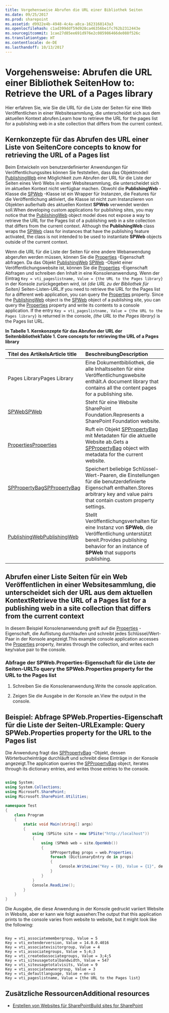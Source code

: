 ```yaml
---
title: Vorgehensweise Abrufen die URL einer Bibliothek Seiten
ms.date: 09/25/2017
ms.prod: sharepoint
ms.assetid: d9922e4b-4948-4c4a-a8ca-1623168143a3
ms.openlocfilehash: c1ad399ddf59d928ca46356be1fc762b2312443e
ms.sourcegitcommit: 1cae27d85ee691d976e2c085986466de088f526c
ms.translationtype: HT
ms.contentlocale: de-DE
ms.lasthandoff: 10/13/2017
---
```

# <a name="how-to-retrieve-the-url-of-a-pages-library"></a><span data-ttu-id="dbf70-102">Vorgehensweise: Abrufen die URL einer Bibliothek Seiten</span><span class="sxs-lookup"><span data-stu-id="dbf70-102">How to: Retrieve the URL of a Pages library</span></span>
<span data-ttu-id="dbf70-103">Hier erfahren Sie, wie Sie die URL für die Liste der Seiten für eine Web Veröffentlichen in einer Websitesammlung, die unterscheidet sich aus dem aktuellen Kontext abrufen.</span><span class="sxs-lookup"><span data-stu-id="dbf70-103">Learn how to retrieve the URL for the pages list for a publishing web in a site collection that differs from the current context.</span></span>
## <a name="core-concepts-to-know-for-retrieving-the-url-of-a-pages-list"></a><span data-ttu-id="dbf70-104">Kernkonzepte für das Abrufen des URL einer Liste von Seiten</span><span class="sxs-lookup"><span data-stu-id="dbf70-104">Core concepts to know for retrieving the URL of a Pages list</span></span>
<span data-ttu-id="dbf70-105"><a name="SP15_Core_Concepts_URL_MP"> </a></span><span class="sxs-lookup"><span data-stu-id="dbf70-105"></span></span>

<span data-ttu-id="dbf70-p101">Beim Entwickeln von benutzerdefinierter Anwendungen für Veröffentlichungssites können Sie feststellen, dass das Objektmodell  [PublishingWeb](https://msdn.microsoft.com/library/Microsoft.SharePoint.Publishing.PublishingWeb.aspx) eine Möglichkeit zum Abrufen der URL für die Liste der Seiten eines Verö Webs in einer Websitesammlung, die unterscheidet sich im aktuellen Kontext nicht verfügbar machen. Obwohl die **PublishingWeb** -Klasse die [SPWeb](https://msdn.microsoft.com/library/Microsoft.SharePoint.SPWeb.aspx) -Klasse ist ein Wrapper für Instanzen, die Features für die Veröffentlichung aktiviert, die Klasse ist nicht zum Instanziieren von Objekten außerhalb des aktuellen Kontext **SPWeb** verwendet werden soll.</span><span class="sxs-lookup"><span data-stu-id="dbf70-p101">When developing custom applications for publishing sites, you may notice that the  [PublishingWeb](https://msdn.microsoft.com/library/Microsoft.SharePoint.Publishing.PublishingWeb.aspx) object model does not expose a way to retrieve the URL for the Pages list of a publishing web in a site collection that differs from the current context. Although the **PublishingWeb** class wraps the [SPWeb](https://msdn.microsoft.com/library/Microsoft.SharePoint.SPWeb.aspx) class for instances that have the publishing feature activated, the class is not intended to be used to instantiate **SPWeb** objects outside of the current context.</span></span>
  
    
    
<span data-ttu-id="dbf70-p102">Wenn die URL für die Liste der Seiten für eine andere Webanwendung abgerufen werden müssen, können Sie die  [Properties](https://msdn.microsoft.com/library/Microsoft.SharePoint.SPWeb.Properties.aspx) -Eigenschaft abfragen. Da das Objekt [PublishingWeb](https://msdn.microsoft.com/library/Microsoft.SharePoint.Publishing.PublishingWeb.aspx) [SPWeb](https://msdn.microsoft.com/library/Microsoft.SharePoint.SPWeb.aspx) -Objekt einer Veröffentlichungswebsite ist, können Sie die [Properties](https://msdn.microsoft.com/library/Microsoft.SharePoint.SPWeb.Properties.aspx) -Eigenschaft Abfragen und schreiben den Inhalt in eine Konsolenanwendung. Wenn der Eintrag `Key = vti_pageslistname, Value = {the URL to the Pages library}` in der Konsole zurückgegeben wird, ist *{die URL zu der Bibliothek für Seiten}*  Seiten-Listen-URL.</span><span class="sxs-lookup"><span data-stu-id="dbf70-p102">If you need to retrieve the URL for the Pages list for a different web application, you can query the  [Properties](https://msdn.microsoft.com/library/Microsoft.SharePoint.SPWeb.Properties.aspx) property. Since the [PublishingWeb](https://msdn.microsoft.com/library/Microsoft.SharePoint.Publishing.PublishingWeb.aspx) object is the [SPWeb](https://msdn.microsoft.com/library/Microsoft.SharePoint.SPWeb.aspx) object of a publishing site, you can query the [Properties](https://msdn.microsoft.com/library/Microsoft.SharePoint.SPWeb.Properties.aspx) property and write its contents to a console application. If the entry `Key = vti_pageslistname, Value = {the URL to the Pages library}` is returned in the console, *{the URL to the Pages library}*  is the Pages list URL.</span></span>
  
    
    

<span data-ttu-id="dbf70-111">**In Tabelle 1. Kernkonzepte für das Abrufen der URL der Seitenbibliothek**</span><span class="sxs-lookup"><span data-stu-id="dbf70-111">**Table 1. Core concepts for retrieving the URL of a Pages library**</span></span>


|<span data-ttu-id="dbf70-112">**Titel des Artikels**</span><span class="sxs-lookup"><span data-stu-id="dbf70-112">**Article title**</span></span>|<span data-ttu-id="dbf70-113">**Beschreibung**</span><span class="sxs-lookup"><span data-stu-id="dbf70-113">**Description**</span></span>|
|:-----|:-----|
|<span data-ttu-id="dbf70-114">Pages Library</span><span class="sxs-lookup"><span data-stu-id="dbf70-114">Pages Library</span></span>  <br/> |<span data-ttu-id="dbf70-115">Eine Dokumentbibliothek, die alle Inhaltsseiten für eine Veröffentlichungswebsite enthält.</span><span class="sxs-lookup"><span data-stu-id="dbf70-115">A document library that contains all the content pages for a publishing site.</span></span>  <br/> |
| [<span data-ttu-id="dbf70-116">SPWeb</span><span class="sxs-lookup"><span data-stu-id="dbf70-116">SPWeb</span></span>](https://msdn.microsoft.com/library/Microsoft.SharePoint.SPWeb.aspx) <br/> |<span data-ttu-id="dbf70-117">Steht für eine Website SharePoint Foundation.</span><span class="sxs-lookup"><span data-stu-id="dbf70-117">Represents a SharePoint Foundation website.</span></span>  <br/> |
| [<span data-ttu-id="dbf70-118">Properties</span><span class="sxs-lookup"><span data-stu-id="dbf70-118">Properties</span></span>](https://msdn.microsoft.com/library/Microsoft.SharePoint.SPWeb.Properties.aspx) <br/> |<span data-ttu-id="dbf70-119">Ruft ein Objekt  [SPPropertyBag](https://msdn.microsoft.com/library/Microsoft.SharePoint.Utilities.SPPropertyBag.aspx) mit Metadaten für die aktuelle Website ab.</span><span class="sxs-lookup"><span data-stu-id="dbf70-119">Gets a  [SPPropertyBag](https://msdn.microsoft.com/library/Microsoft.SharePoint.Utilities.SPPropertyBag.aspx) object with metadata for the current website.</span></span> <br/> |
| [<span data-ttu-id="dbf70-120">SPPropertyBag</span><span class="sxs-lookup"><span data-stu-id="dbf70-120">SPPropertyBag</span></span>](https://msdn.microsoft.com/library/Microsoft.SharePoint.Utilities.SPPropertyBag.aspx) <br/> |<span data-ttu-id="dbf70-121">Speichert beliebige Schlüssel-Wert-Paaren, die Einstellungen für die benutzerdefinierte Eigenschaft enthalten.</span><span class="sxs-lookup"><span data-stu-id="dbf70-121">Stores arbitrary key and value pairs that contain custom property settings.</span></span>  <br/> |
| [<span data-ttu-id="dbf70-122">PublishingWeb</span><span class="sxs-lookup"><span data-stu-id="dbf70-122">PublishingWeb</span></span>](https://msdn.microsoft.com/library/Microsoft.SharePoint.Publishing.PublishingWeb.aspx) <br/> |<span data-ttu-id="dbf70-123">Stellt Veröffentlichungsverhalten für eine Instanz von **SPWeb**, die Veröffentlichung unterstützt bereit.</span><span class="sxs-lookup"><span data-stu-id="dbf70-123">Provides publishing behavior for an instance of **SPWeb** that supports publishing.</span></span> <br/> |
   

## <a name="retrieve-the-url-of-a-pages-list-for-a-publishing-web-in-a-site-collection-that-differs-from-the-current-context"></a><span data-ttu-id="dbf70-124">Abrufen einer Liste Seiten für ein Web Veröffentlichen in einer Websitesammlung, die unterscheidet sich der URL aus dem aktuellen Kontext</span><span class="sxs-lookup"><span data-stu-id="dbf70-124">Retrieve the URL of a Pages list for a publishing web in a site collection that differs from the current context</span></span>
<span data-ttu-id="dbf70-125"><a name="SP15_Code_URL_Pages_List"> </a></span><span class="sxs-lookup"><span data-stu-id="dbf70-125"></span></span>

<span data-ttu-id="dbf70-126">In diesem Beispiel Konsolenanwendung greift auf die  [Properties](https://msdn.microsoft.com/library/Microsoft.SharePoint.SPWeb.Properties.aspx) -Eigenschaft, die Auflistung durchlaufen und schreibt jedes Schlüssel/Wert-Paar in der Konsole angezeigt.</span><span class="sxs-lookup"><span data-stu-id="dbf70-126">This example console application accesses the  [Properties](https://msdn.microsoft.com/library/Microsoft.SharePoint.SPWeb.Properties.aspx) property, iterates through the collection, and writes each key/value pair to the console.</span></span>
  
    
    

### <a name="to-query-the-spwebproperties-property-for-the-url-to-the-pages-list"></a><span data-ttu-id="dbf70-127">Abfrage der SPWeb.Properties-Eigenschaft für die Liste der Seiten-URL</span><span class="sxs-lookup"><span data-stu-id="dbf70-127">To query the SPWeb.Properties property for the URL to the Pages list</span></span>


1. <span data-ttu-id="dbf70-128">Schreiben Sie die Konsolenanwendung.</span><span class="sxs-lookup"><span data-stu-id="dbf70-128">Write the console application.</span></span>
    
  
2. <span data-ttu-id="dbf70-129">Zeigen Sie die Ausgabe in der Konsole an.</span><span class="sxs-lookup"><span data-stu-id="dbf70-129">View the output in the console.</span></span>
    
  

## <a name="example-query-spwebproperties-property-for-the-url-to-the-pages-list"></a><span data-ttu-id="dbf70-130">Beispiel: Abfrage SPWeb.Properties-Eigenschaft für die Liste der Seiten-URL</span><span class="sxs-lookup"><span data-stu-id="dbf70-130">Example: Query SPWeb.Properties property for the URL to the Pages list</span></span>
<span data-ttu-id="dbf70-131"><a name="SP15_Example_SPWeb_Properties"> </a></span><span class="sxs-lookup"><span data-stu-id="dbf70-131"></span></span>

<span data-ttu-id="dbf70-132">Die Anwendung fragt das  [SPPropertyBag](https://msdn.microsoft.com/library/Microsoft.SharePoint.Utilities.SPPropertyBag.aspx) -Objekt, dessen Wörterbucheinträge durchläuft und schreibt diese Einträge in der Konsole angezeigt.</span><span class="sxs-lookup"><span data-stu-id="dbf70-132">The application queries the  [SPPropertyBag](https://msdn.microsoft.com/library/Microsoft.SharePoint.Utilities.SPPropertyBag.aspx) object, iterates through its dictionary entries, and writes those entries to the console.</span></span>
  
    
    

```cs

using System;
using System.Collections;
using Microsoft.SharePoint;
using Microsoft.SharePoint.Utilities;

namespace Test
{
    class Program
    {
        static void Main(string[] args)
        {
            using (SPSite site = new SPSite("http://localhost"))
            {
                using (SPWeb web = site.OpenWeb())
                {
                    SPPropertyBag props = web.Properties;
                    foreach (DictionaryEntry de in props)
                    {
                        Console.WriteLine("Key = {0}, Value = {1}", de.Key, de.Value);
                    }
                }
            }
            Console.ReadLine();
        }
    }
}

```

<span data-ttu-id="dbf70-133">Die Ausgabe, die diese Anwendung in der Konsole gedruckt variiert Website in Website, aber er kann wie folgt aussehen:</span><span class="sxs-lookup"><span data-stu-id="dbf70-133">The output that this application prints to the console varies from website to website, but it might look like the following:</span></span>
  
    
    



```

Key = vti_associatemembergroup, Value = 5
Key = vti_extenderversion, Value = 14.0.0.4016
Key = vti_associatevisitorgroup, Value = 4
Key = vti_associategroups, Value = 5;4;3
Key = vti_createdassociategroups, Value = 3;4;5
Key = vti_siteusagetotalbandwidth, Value = 547
Key = vti_siteusagetotalvisits, Value = 9
Key = vti_associateownergroup, Value = 3
Key = vti_defaultlanguage, Value = en-us
Key = vti_pageslistname, Value = {the URL to the Pages list}
```


## <a name="additional-resources"></a><span data-ttu-id="dbf70-134">Zusätzliche Ressourcen</span><span class="sxs-lookup"><span data-stu-id="dbf70-134">Additional resources</span></span>
<span data-ttu-id="dbf70-135"><a name="bk_addresources"> </a></span><span class="sxs-lookup"><span data-stu-id="dbf70-135"></span></span>


-  [<span data-ttu-id="dbf70-136">Erstellen von Websites für SharePoint</span><span class="sxs-lookup"><span data-stu-id="dbf70-136">Build sites for SharePoint</span></span>](build-sites-for-sharepoint.md)
    
  

